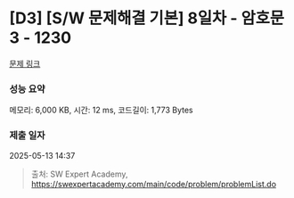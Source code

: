 # [D3] [S/W 문제해결 기본] 8일차 - 암호문3 - 1230 

[문제 링크](https://swexpertacademy.com/main/code/problem/problemDetail.do?contestProbId=AV14zIwqAHwCFAYD) 

### 성능 요약

메모리: 6,000 KB, 시간: 12 ms, 코드길이: 1,773 Bytes

### 제출 일자

2025-05-13 14:37



> 출처: SW Expert Academy, https://swexpertacademy.com/main/code/problem/problemList.do